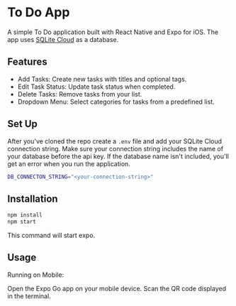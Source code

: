 # To Do App
A simple To Do application built with React Native and Expo for iOS. The app uses [SQLite Cloud](https://sqlitecloud.io/) as a database. 

## Features
- Add Tasks: Create new tasks with titles and optional tags.
- Edit Task Status: Update task status when completed.
- Delete Tasks: Remove tasks from your list.
- Dropdown Menu: Select categories for tasks from a predefined list.

## Set Up
After you've cloned the repo create a `.env` file and add your SQLite Cloud connection string. Make sure your connection string includes the name of your database before the api key. If the database name isn't included, you'll get an error when you run the application. 
```bash
DB_CONNECTON_STRING="<your-connection-string>" 
```

## Installation
```bash
npm install
npm start
```
This command will start expo.

## Usage
Running on Mobile:

Open the Expo Go app on your mobile device.
Scan the QR code displayed in the terminal.
